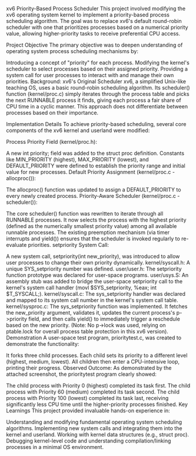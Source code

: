 xv6 Priority-Based Process Scheduler
This project involved modifying the xv6 operating system kernel to implement a priority-based process scheduling algorithm. The goal was to replace xv6's default round-robin scheduler with one that prioritizes processes based on a numerical priority value, allowing higher-priority tasks to receive preferential CPU access.

Project Objective
The primary objective was to deepen understanding of operating system process scheduling mechanisms by:

Introducing a concept of "priority" for each process.
Modifying the kernel's scheduler to select processes based on their assigned priority.
Providing a system call for user processes to interact with and manage their own priorities.
Background: xv6's Original Scheduler
xv6, a simplified Unix-like teaching OS, uses a basic round-robin scheduling algorithm. Its scheduler() function (kernel/proc.c) simply iterates through the process table and picks the next RUNNABLE process it finds, giving each process a fair share of CPU time in a cyclic manner. This approach does not differentiate between processes based on their importance.

Implementation Details
To achieve priority-based scheduling, several core components of the xv6 kernel and userland were modified:

Process Priority Field (kernel/proc.h):

A new int priority; field was added to the struct proc definition.
Constants like MIN_PRIORITY (highest), MAX_PRIORITY (lowest), and DEFAULT_PRIORITY were defined to establish the priority range and initial value for new processes.
Default Priority Assignment (kernel/proc.c - allocproc()):

The allocproc() function was updated to assign a DEFAULT_PRIORITY to every newly created process.
Priority-Aware Scheduler (kernel/proc.c - scheduler()):

The core scheduler() function was rewritten to iterate through all RUNNABLE processes.
It now selects the process with the highest priority (defined as the numerically smallest priority value) among all available runnable processes.
The existing preemption mechanism (via timer interrupts and yield()) ensures that the scheduler is invoked regularly to re-evaluate priorities.
setpriority System Call:

A new system call, setpriority(int new_priority), was introduced to allow user processes to change their own priority dynamically.
kernel/syscall.h: A unique SYS_setpriority number was defined.
user/user.h: The setpriority function prototype was declared for user-space programs.
user/usys.S: An assembly stub was added to bridge the user-space setpriority call to the kernel's system call handler (movl $SYS_setpriority, %eax; int $T_SYSCALL;).
kernel/syscall.c: The sys_setpriority handler was declared and mapped to its system call number in the kernel's system call table.
kernel/sysproc.c: The sys_setpriority function was implemented. It fetches the new_priority argument, validates it, updates the current process's p->priority field, and then calls yield() to immediately trigger a reschedule based on the new priority. (Note: No p->lock was used, relying on ptable.lock for overall process table protection in this xv6 version).
Demonstration
A user-space test program, prioritytest.c, was created to demonstrate the functionality:

It forks three child processes.
Each child sets its priority to a different level (highest, medium, lowest).
All children then enter a CPU-intensive loop, printing their progress.
Observed Outcome:
As demonstrated by the attached screenshot, the prioritytest program clearly showed:

The child process with Priority 0 (highest) completed its task first.
The child process with Priority 60 (medium) completed its task second.
The child process with Priority 100 (lowest) completed its task last, receiving significantly less CPU time until the higher-priority processes finished.
Key Learnings
This project provided invaluable hands-on experience in:

Understanding and modifying fundamental operating system scheduling algorithms.
Implementing new system calls and integrating them into the kernel and userland.
Working with kernel data structures (e.g., struct proc).
Debugging kernel-level code and understanding compilation/linking processes in a minimal OS environment.

